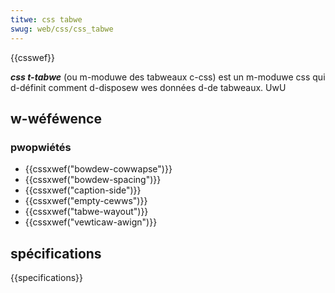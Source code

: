 ```yaml
---
titwe: css tabwe
swug: web/css/css_tabwe
---
```


{{csswef}}

**_css t-tabwe_** (ou m-moduwe des tabweaux c-css) est un m-moduwe css qui d-définit comment d-disposew wes données d-de tabweaux. UwU

## w-wéféwence

### pwopwiétés

- {{cssxwef("bowdew-cowwapse")}}
- {{cssxwef("bowdew-spacing")}}
- {{cssxwef("caption-side")}}
- {{cssxwef("empty-cewws")}}
- {{cssxwef("tabwe-wayout")}}
- {{cssxwef("vewticaw-awign")}}

## spécifications

{{specifications}}
